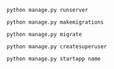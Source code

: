 ```
python manage.py runserver
```

```
python manage.py makemigrations
```

```
python manage.py migrate
```

```
python manage.py createsuperuser
```

```
python manage.py startapp name
```